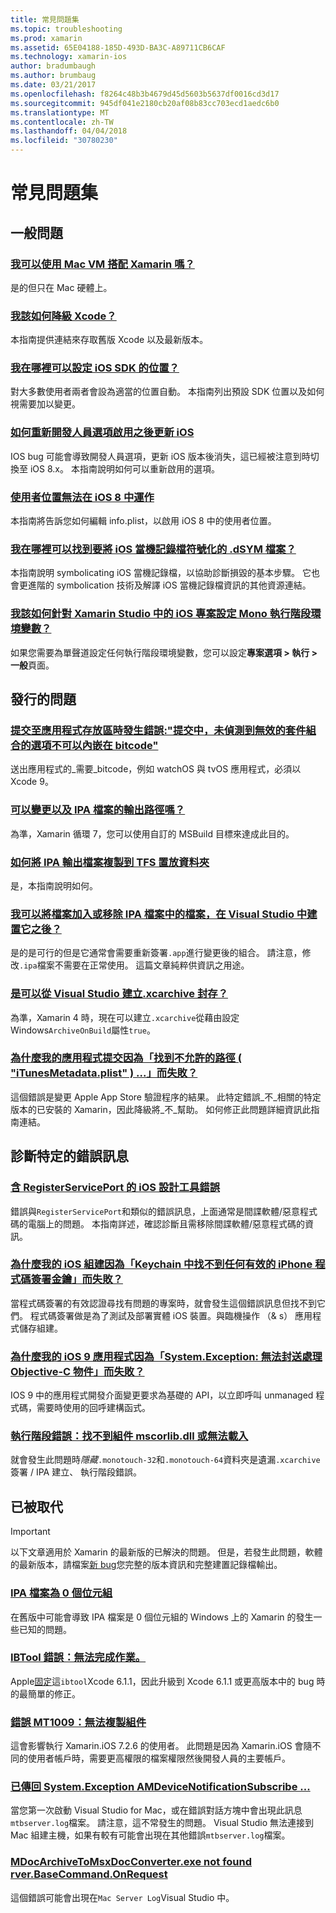 ```yaml
---
title: 常見問題集
ms.topic: troubleshooting
ms.prod: xamarin
ms.assetid: 65E04188-185D-493D-BA3C-A89711CB6CAF
ms.technology: xamarin-ios
author: bradumbaugh
ms.author: brumbaug
ms.date: 03/21/2017
ms.openlocfilehash: f8264c48b3b4679d45d5603b5637df0016cd3d17
ms.sourcegitcommit: 945df041e2180cb20af08b83cc703ecd1aedc6b0
ms.translationtype: MT
ms.contentlocale: zh-TW
ms.lasthandoff: 04/04/2018
ms.locfileid: "30780230"
---
```

# <a name="frequently-asked-questions"></a>常見問題集

## <a name="general-questions"></a>一般問題

### <a name="can-i-use-a-mac-vm-with-xamarinmac-vmmd"></a>[我可以使用 Mac VM 搭配 Xamarin 嗎？](mac-vm.md)
是的但只在 Mac 硬體上。

### <a name="how-can-i-downgrade-xcodedowngrade-xcodemd"></a>[我該如何降級 Xcode？](downgrade-xcode.md)
本指南提供連結來存取舊版 Xcode 以及最新版本。

### <a name="where-can-i-set-my-ios-sdk-locationsios-sdkmd"></a>[我在哪裡可以設定 iOS SDK 的位置？](ios-sdk.md)
對大多數使用者兩者會設為適當的位置自動。 本指南列出預設 SDK 位置以及如何視需要加以變更。

### <a name="how-can-i-reenable-developer-options-after-updating-iosupdate-developer-optionsmd"></a>[如何重新開發人員選項啟用之後更新 iOS](update-developer-options.md)
IOS bug 可能會導致開發人員選項，更新 iOS 版本後消失，這已經被注意到時切換至 iOS 8.x。 本指南說明如何可以重新啟用的選項。

### <a name="user-location-not-working-in-ios-8ios8-user-locationmd"></a>[使用者位置無法在 iOS 8 中運作](ios8-user-location.md)
本指南將告訴您如何編輯 info.plist，以啟用 iOS 8 中的使用者位置。

### <a name="where-can-i-find-the-dsym-file-to-symbolicate-ios-crash-logssymbolicate-ios-crashmd"></a>[我在哪裡可以找到要將 iOS 當機記錄檔符號化的 .dSYM 檔案？](symbolicate-ios-crash.md)
本指南說明 symbolicating iOS 當機記錄檔，以協助診斷損毀的基本步驟。 它也會更進階的 symbolication 技術及解譯 iOS 當機記錄檔資訊的其他資源連結。


### <a name="how-do-i-set-mono-runtime-environment-variables-for-ios-projects-in-xamarin-studioxs-mono-runtimemd"></a>[我該如何針對 Xamarin Studio 中的 iOS 專案設定 Mono 執行階段環境變數？](xs-mono-runtime.md)
如果您需要為單聲道設定任何執行階段環境變數，您可以設定**專案選項 > 執行 > 一般**頁面。

## <a name="publishing-questions"></a>發行的問題

### <a name="error-when-submitting-to-app-store-invalid-bundle---options-not-allowed-to-be-embedded-in-bitcode-are-detected-in-the-submissioninvalid-bundle-bitcodemd"></a>[提交至應用程式存放區時發生錯誤:"提交中，未偵測到無效的套件組合的選項不可以內嵌在 bitcode"](invalid-bundle-bitcode.md)

送出應用程式的_需要_bitcode，例如 watchOS 與 tvOS 應用程式，必須以 Xcode 9。

### <a name="can-i-change-the-output-path-of-the-ipa-fileipa-output-pathmd"></a>[可以變更以及 IPA 檔案的輸出路徑嗎？](ipa-output-path.md)
為準，Xamarin 循環 7，您可以使用自訂的 MSBuild 目標來達成此目的。

### <a name="how-can-i-copy-ipa-output-files-to-the-tfs-drop-folderipa-tfsmd"></a>[如何將 IPA 輸出檔案複製到 TFS 置放資料夾](ipa-tfs.md)
是，本指南說明如何。

### <a name="can-i-add-files-to-or-remove-files-from-an-ipa-file-after-building-it-in-visual-studiomodify-ipamd"></a>[我可以將檔案加入或移除 IPA 檔案中的檔案，在 Visual Studio 中建置它之後？](modify-ipa.md)
是的是可行的但是它通常會需要重新簽署`.app`進行變更後的組合。 請注意，修改`.ipa`檔案不需要在正常使用。 這篇文章純粹供資訊之用途。

### <a name="is-it-possible-to-create-a-xcarchive-archive-from-visual-studiocreate-xcarchivemd"></a>[是可以從 Visual Studio 建立.xcarchive 封存？](create-xcarchive.md)
為準，Xamarin 4 時，現在可以建立`.xcarchive`從藉由設定 Windows`ArchiveOnBuild`屬性`true`。

### <a name="why-does-my-app-submission-fail-with-disallowed-paths--itunesmetadataplist--found-at--itunesmetadata-disallowed-pathsmd"></a>[為什麼我的應用程式提交因為「找到不允許的路徑 ( "iTunesMetadata.plist" ) ...」而失敗？](itunesmetadata-disallowed-paths.md)
這個錯誤是變更 Apple App Store 驗證程序的結果。 此特定錯誤_不_相關的特定版本的已安裝的 Xamarin，因此降級將_不_幫助。 如何修正此問題詳細資訊此指南連結。


## <a name="diagnosing-specific-error-messages"></a>診斷特定的錯誤訊息

### <a name="ios-designer-error-with-registerserviceporterror-registerserviceportmd"></a>[含 RegisterServicePort 的 iOS 設計工具錯誤](error-registerserviceport.md)
錯誤與`RegisterServicePort`和類似的錯誤訊息，上面通常是間諜軟體/惡意程式碼的電腦上的問題。 本指南詳述，確認診斷且需移除間諜軟體/惡意程式碼的資訊。

### <a name="why-does-my-ios-build-fail-with-no-valid-iphone-code-signing-keys-found-in-keychainno-codesigning-keysmd"></a>[為什麼我的 iOS 組建因為「Keychain 中找不到任何有效的 iPhone 程式碼簽署金鑰」而失敗？](no-codesigning-keys.md)
當程式碼簽署的有效認證尋找有問題的專案時，就會發生這個錯誤訊息但找不到它們。 程式碼簽署做是為了測試及部署實體 iOS 裝置。與臨機操作 （& s） 應用程式儲存組建。

### <a name="why-does-my-ios-9-app-fail-with-systemexception-failed-to-marshal-the-objective-c-objectexception-marshal-obj-cmd"></a>[為什麼我的 iOS 9 應用程式因為「System.Exception: 無法封送處理 Objective-C 物件」而失敗？](exception-marshal-obj-c.md)
IOS 9 中的應用程式開發介面變更要求為基礎的 API，以立即呼叫 unmanaged 程式碼，需要時使用的回呼建構函式。

### <a name="runtime-error-the-assembly-mscorlibdll-was-not-found-or-could-not-be-loadederror-mscorlib-not-foundmd"></a>[執行階段錯誤：找不到組件 mscorlib.dll 或無法載入](error-mscorlib-not-found.md)
就會發生此問題時*隱藏*`.monotouch-32`和`.monotouch-64`資料夾是遺漏`.xcarchive`簽署 / IPA 建立、 執行階段錯誤。

## <a name="deprecated"></a>已被取代

> [!IMPORTANT]
> 以下文章適用於 Xamarin 的最新版的已解決的問題。 但是，若發生此問題，軟體的最新版本，請檔案[新 bug](~/cross-platform/troubleshooting/questions/howto-file-bug.md)您完整的版本資訊和完整建置記錄檔輸出。



### <a name="ipa-file-is-0-bytesipa-zero-bytesmd"></a>[IPA 檔案為 0 個位元組](ipa-zero-bytes.md)
在舊版中可能會導致 IPA 檔案是 0 個位元組的 Windows 上的 Xamarin 的發生一些已知的問題。

### <a name="ibtool-error-the-operation-couldnt-be-completederror-ibtoolmd"></a>[IBTool 錯誤：無法完成作業。](error-ibtool.md)
Apple[固定](https://developer.apple.com/library/ios/releasenotes/DeveloperTools/RN-Xcode/Chapters/xc6_release_notes.html)這`ibtool`Xcode 6.1.1，因此升級到 Xcode 6.1.1 或更高版本中的 bug 時的最簡單的修正。

### <a name="error-mt1009-could-not-copy-the-assemblyerror-mt1009md"></a>[錯誤 MT1009：無法複製組件](error-mt1009.md)
這會影響執行 Xamarin.iOS 7.2.6 的使用者。 此問題是因為 Xamarin.iOS 會隨不同的使用者帳戶時，需要更高權限的檔案權限然後開發人員的主要帳戶。

### <a name="systemexception-amdevicenotificationsubscribe-returned-exception-amddevicenotificationsubscribemd"></a>[已傳回 System.Exception AMDeviceNotificationSubscribe ...](exception-amddevicenotificationsubscribe.md)
當您第一次啟動 Visual Studio for Mac，或在錯誤對話方塊中會出現此訊息`mtbserver.log`檔案。 請注意，這不常發生的問題。 Visual Studio 無法連接到 Mac 組建主機，如果有較有可能會出現在其他錯誤`mtbserver.log`檔案。

### <a name="mdocarchivetomsxdocconverterexe-not-found-rverbasecommandonrequestmdocarchivetomsxdocconverter-not-foundmd"></a>[MDocArchiveToMsxDocConverter.exe not found rver.BaseCommand.OnRequest](mdocarchivetomsxdocconverter-not-found.md)
這個錯誤可能會出現在`Mac Server Log`Visual Studio 中。
